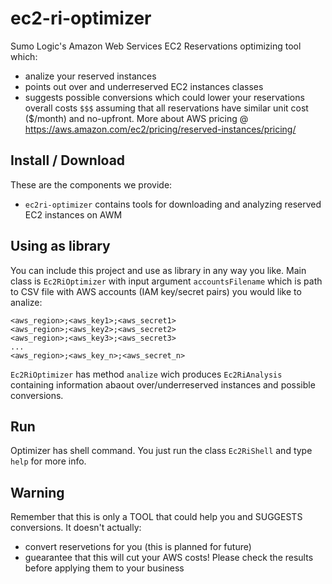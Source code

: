 # ec2-ri-optimizer
Sumo Logic's Amazon Web Services EC2 Reservations optimizing tool which:
* analize your reserved instances
* points out over and underreserved EC2 instances classes
* suggests possible conversions which could lower your reservations overall costs `$$$` assuming that all reservations
have similar unit cost ($/month) and no-upfront. More about AWS pricing @ https://aws.amazon.com/ec2/pricing/reserved-instances/pricing/

## Install / Download
These are the components we provide:
* `ec2ri-optimizer` contains tools for downloading and analyzing reserved EC2 instances on AWM

## Using as library
You can include this project and use as library in any way you like.
Main class is `Ec2RiOptimizer` with input argument `accountsFilename` which is path to CSV file with AWS accounts
(IAM key/secret pairs) you would like to analize:
```
<aws_region>;<aws_key1>;<aws_secret1>
<aws_region>;<aws_key2>;<aws_secret2>
<aws_region>;<aws_key3>;<aws_secret3>
...
<aws_region>;<aws_key_n>;<aws_secret_n>
```
`Ec2RiOptimizer` has method `analize` wich produces `Ec2RiAnalysis` containing information abaout over/underreserved
instances and possible conversions.

## Run
Optimizer has shell command. You just run the class `Ec2RiShell` and type `help` for more info.

## Warning
Remember that this is only a TOOL that could help you and SUGGESTS conversions. It doesn't actually:
* convert reservetions for you (this is planned for future)
* guearantee that this will cut your AWS costs!
Please check the results before applying them to your business
